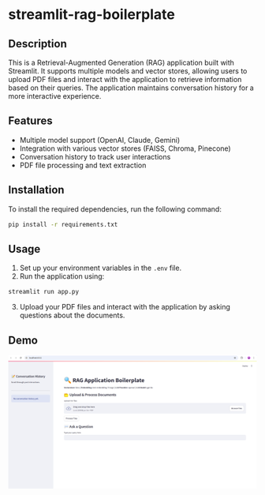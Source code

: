 # streamlit-rag-boilerplate

## Description

This is a Retrieval-Augmented Generation (RAG) application built with Streamlit. It supports multiple models and vector stores, allowing users to upload PDF files and interact with the application to retrieve information based on their queries. The application maintains conversation history for a more interactive experience.

## Features

- Multiple model support (OpenAI, Claude, Gemini)
- Integration with various vector stores (FAISS, Chroma, Pinecone)
- Conversation history to track user interactions
- PDF file processing and text extraction

## Installation

To install the required dependencies, run the following command:

```bash
pip install -r requirements.txt
```

## Usage

1. Set up your environment variables in the `.env` file.
2. Run the application using:

```bash
streamlit run app.py
```

3. Upload your PDF files and interact with the application by asking questions about the documents.

## Demo

![Demo Image](img/demo.png)
